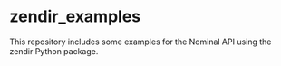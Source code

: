 # zendir_examples
This repository includes some examples for the Nominal API using the zendir Python package.
